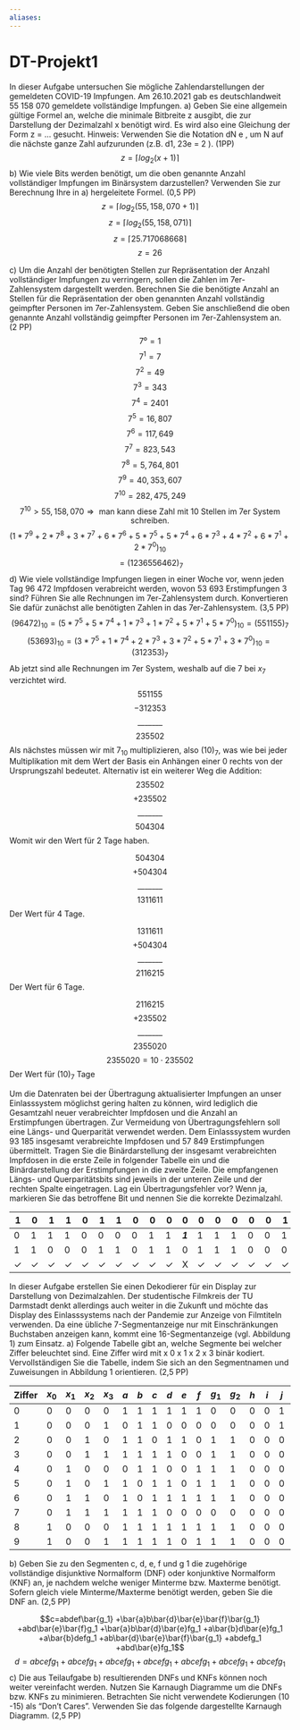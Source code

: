 ```yaml
---
aliases: 
---
```

# DT-Projekt1

In dieser Aufgabe untersuchen Sie mögliche Zahlendarstellungen der gemeldeten COVID-19 Impfungen. Am 26.10.2021 gab es deutschlandweit 55 158 070 gemeldete vollständige Impfungen.
a) Geben Sie eine allgemein gültige Formel an, welche die minimale Bitbreite z ausgibt, die zur Darstellung der Dezimalzahl x benötigt wird. Es wird also eine Gleichung der Form z = ... gesucht.
Hinweis: Verwenden Sie die Notation dN e , um N auf die nächste ganze Zahl aufzurunden (z.B. d1, 23e = 2 ). (1PP)
$$z=\lceil log_2(x+1)\rceil$$
b) Wie viele Bits werden benötigt, um die oben genannte Anzahl vollständiger Impfungen im Binärsystem darzustellen? Verwenden Sie zur Berechnung Ihre in a) hergeleitete Formel. (0,5 PP)
$$z=\lceil log_2(55,158,070+1)\rceil$$
$$z=\lceil log_2(55,158,071)\rceil$$
$$z=\lceil 25.717068668\rceil$$
$$z=26$$

c) Um die Anzahl der benötigten Stellen zur Repräsentation der Anzahl vollständiger Impfungen zu verringern, sollen die Zahlen im 7er-Zahlensystem dargestellt werden. Berechnen Sie die benötigte Anzahl an Stellen für die Repräsentation der oben genannten Anzahl vollständig geimpfter Personen im 7er-Zahlensystem. Geben Sie anschließend die oben genannte Anzahl vollständig geimpfter Personen im 7er-Zahlensystem an. (2 PP)
$$7⁰=1$$
$$7^1=7$$
$$7^2=49$$
$$7^3=343$$
$$7^4=2401$$
$$7^5=16,807$$
$$7^6=117,649$$
$$7^7=823,543$$
$$7^8=5,764,801$$
$$7^9=40,353,607$$
$$7^{10}=282,475,249$$
$$7^{10}>55,158,070\Rightarrow\text{ man kann diese Zahl mit 10 Stellen im 7er System schreiben.}$$
$$(1*7^9+2*7^8+3*7^7+6*7^6+5*7^5+5*7^4+6*7^3+4*7^2+6*7^1+2*7^0)_{10}$$
$$=(1236556462)_7$$
d) Wie viele vollständige Impfungen liegen in einer Woche vor, wenn jeden Tag 96 472 Impfdosen verabreicht werden, wovon 53 693 Erstimpfungen 3 sind? Führen Sie alle Rechnungen im 7er-Zahlensystem durch. Konvertieren Sie dafür zunächst alle benötigten Zahlen in das 7er-Zahlensystem. (3,5 PP)
$$(96472)_{10}=(5*7^5+5*7^4+1*7^3+1*7^2+5*7^1+5*7^0)_{10}=(551155)_{7}$$
$$(53693)_{10}=(3*7^5+1*7^4+2*7^3+3*7^2+5*7^1+3*7^0)_{10}=(312353)_{7}$$
Ab jetzt sind alle Rechnungen im 7er System, weshalb auf die $7$ bei $x_7$ verzichtet wird.
$$551155$$
$$-312353$$
$$\_\_\_\_\_\_\_$$
$$235502$$
Als nächstes müssen wir mit $7_{10}$ multiplizieren, also $(10)_7$, was wie bei jeder Multiplikation mit dem Wert der Basis ein Anhängen einer $0$ rechts von der Ursprungszahl bedeutet.
Alternativ ist ein weiterer Weg die Addition:
$$235502$$
$$+235502$$
$$\_\_\_\_\_\_\_$$
$$504304$$
Womit wir den Wert für $2$ Tage haben.

$$504304$$
$$+504304$$
$$\_\_\_\_\_\_\_$$
$$1311611$$
Der Wert für $4$ Tage.

$$1311611$$
$$+504304$$
$$\_\_\_\_\_\_\_$$
$$2116215$$
Der Wert für $6$ Tage.

$$2116215$$
$$+235502$$
$$\_\_\_\_\_\_\_$$
$$2355020$$
$$2355020=10\cdot 235502$$
Der Wert für $(10)_7$ Tage

Um die Datenraten bei der Übertragung aktualisierter Impfungen an unser Einlasssystem möglichst gering halten zu können, wird lediglich die Gesamtzahl neuer verabreichter Impfdosen und die Anzahl an Erstimpfungen übertragen. Zur Vermeidung von Übertragungsfehlern soll eine Längs- und Querparität verwendet werden.
Dem Einlasssystem wurden 93 185 insgesamt verabreichte Impfdosen und 57 849 Erstimpfungen übermittelt. Tragen Sie die Binärdarstellung der insgesamt verabreichten Impfdosen in die erste Zeile in folgender Tabelle ein und die Binärdarstellung der Erstimpfungen in die zweite Zeile. Die empfangenen Längs- und Querparitätsbits sind jeweils in der unteren Zeile und der rechten Spalte eingetragen. Lag ein Übertragungsfehler vor? Wenn ja, markieren Sie das betroffene Bit und nennen Sie die korrekte Dezimalzahl.

| 1            | 0            | 1            | 1            | 0            | 1            | 1            | 0            | 0            | 0            | 0       | 0            | 0            | 0            | 0            | 0            | 1            | 0   | $\checkmark$ |
| ------------ | ------------ | ------------ | ------------ | ------------ | ------------ | ------------ | ------------ | ------------ | ------------ | ------- | ------------ | ------------ | ------------ | ------------ | ------------ | ------------ | --- | ------------ |
| 0            | 1            | 1            | 1            | 0            | 0            | 0            | 0            | 1            | 1            | ***1*** | 1            | 1            | 1            | 0            | 0            | 1            | 1   | X            |
| 1            | 1            | 0            | 0            | 0            | 1            | 1            | 0            | 1            | 1            | 0       | 1            | 1            | 1            | 0            | 0            | 0            | -   | -            |
| $\checkmark$ | $\checkmark$ | $\checkmark$ | $\checkmark$ | $\checkmark$ | $\checkmark$ | $\checkmark$ | $\checkmark$ | $\checkmark$ | $\checkmark$ | X       | $\checkmark$ | $\checkmark$ | $\checkmark$ | $\checkmark$ | $\checkmark$ | $\checkmark$ | -   | -            |

In dieser Aufgabe erstellen Sie einen Dekodierer für ein Display zur Darstellung von Dezimalzahlen. Der studentische Filmkreis der TU Darmstadt denkt allerdings auch weiter in die Zukunft und möchte das Display des Einlasssystems nach der Pandemie zur Anzeige von Filmtiteln verwenden. Da eine übliche 7-Segmentanzeige nur mit Einschränkungen Buchstaben anzeigen kann, kommt eine 16-Segmentanzeige (vgl. Abbildung 1) zum Einsatz. 
a) Folgende Tabelle gibt an, welche Segmente bei welcher Ziffer beleuchtet sind. Eine Ziffer wird mit x 0 x 1 x 2 x 3 binär kodiert. Vervollständigen Sie die Tabelle, indem Sie sich an den Segmentnamen und Zuweisungen in Abbildung 1 orientieren. (2,5 PP)

    

| Ziffer | $x_0$ | $x_1$ | $x_2$ | $x_3$ | $a$ | $b$ | $c$ | $d$ | $e$ | $f$ | $g_1$ | $g_2$ | $h$ | $i$ | $j$ | $k$ | $l$ | $m$ | $dp$ | $dk$ |
| ------ | ----- | ----- | ----- | ----- | --- | --- | --- | --- | --- | --- | ----- | ----- | --- | --- | --- | --- | --- | --- | ---- | ---- |
| 0      | 0     | 0     | 0     | 0     | 1   | 1   | 1   | 1   | 1   | 1   | 0     | 0     | 0   | 0   | 1   | 1   | 0   | 0   | 0    | 0    |
| 1      | 0     | 0     | 0     | 1     | 0   | 1   | 1   | 0   | 0   | 0   | 0     | 0     | 0   | 0   | 1   | 0   | 0   | 0   | 0    | 0    |
| 2      | 0     | 0     | 1     | 0     | 1   | 1   | 0   | 1   | 1   | 0   | 1     | 1     | 0   | 0   | 0   | 0   | 0   | 0   | 0    | 0    |
| 3      | 0     | 0     | 1     | 1     | 1   | 1   | 1   | 1   | 0   | 0   | 1     | 1     | 0   | 0   | 0   | 0   | 0   | 0   | 0    | 0    |
| 4      | 0     | 1     | 0     | 0     | 0   | 1   | 1   | 0   | 0   | 1   | 1     | 1     | 0   | 0   | 0   | 0   | 0   | 0   | 0    | 0    |
| 5      | 0     | 1     | 0     | 1     | 1   | 0   | 1   | 1   | 0   | 1   | 1     | 1     | 0   | 0   | 0   | 0   | 0   | 0   | 0    | 0    |
| 6      | 0     | 1     | 1     | 0     | 1   | 0   | 1   | 1   | 1   | 1   | 1     | 1     | 0   | 0   | 0   | 0   | 0   | 0   | 0    | 0    |
| 7      | 0     | 1     | 1     | 1     | 1   | 1   | 1   | 0   | 0   | 0   | 0     | 0     | 0   | 0   | 0   | 0   | 0   | 0   | 0    | 0    |
| 8      | 1     | 0     | 0     | 0     | 1   | 1   | 1   | 1   | 1   | 1   | 1     | 1     | 0   | 0   | 0   | 0   | 0   | 0   | 0    | 0    |
| 9      | 1     | 0     | 0     | 1     | 1   | 1   | 1   | 1   | 0   | 1   | 1     | 1     | 0   | 0   | 0   | 0   | 0   | 0   | 0    | 0    |


b) Geben Sie zu den Segmenten c, d, e, f und g 1 die zugehörige vollständige disjunktive Normalform (DNF) oder konjunktive Normalform (KNF) an, je nachdem welche weniger Minterme bzw. Maxterme benötigt. Sofern gleich viele Minterme/Maxterme benötigt werden, geben Sie die DNF an. (2,5 PP)

$$c=abdef\bar{g_1}
+\bar{a}b\bar{d}\bar{e}\bar{f}\bar{g_1}
+abd\bar{e}\bar{f}g_1
+\bar{a}b\bar{d}\bar{e}fg_1
+a\bar{b}d\bar{e}fg_1
+a\bar{b}defg_1
+ab\bar{d}\bar{e}\bar{f}\bar{g_1}
+abdefg_1
+abd\bar{e}fg_1$$
$$d=abcefg_1
+abcefg_1
+abcefg_1
+abcefg_1
+abcefg_1
+abcefg_1
+abcefg_1
$$
c) Die aus Teilaufgabe b) resultierenden DNFs und KNFs können noch weiter vereinfacht werden. Nutzen Sie Karnaugh Diagramme um die DNFs bzw. KNFs zu minimieren. Betrachten Sie nicht verwendete Kodierungen (10 -15) als “Don’t Cares”. Verwenden Sie das folgende dargestellte Karnaugh Diagramm. (2,5 PP)